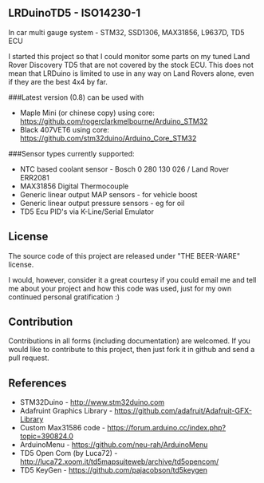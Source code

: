 ## LRDuinoTD5 - ISO14230-1
In car multi gauge system -  STM32, SSD1306, MAX31856, L9637D, TD5 ECU

I started this project so that I could monitor some parts on my tuned Land Rover Discovery TD5 that are not covered by the stock ECU.  This does not mean that LRDuino is limited to use in any way on Land Rovers alone, even if they are the best 4x4 by far.

###Latest version (0.8) can be used with
* Maple Mini (or chinese copy) using core: https://github.com/rogerclarkmelbourne/Arduino_STM32
* Black 407VET6 using core: https://github.com/stm32duino/Arduino_Core_STM32

###Sensor types currently supported:  
* NTC based coolant sensor - Bosch 0 280 130 026 / Land Rover ERR2081  
* MAX31856 Digital Thermocouple  
* Generic linear output MAP sensors - for vehicle boost
* Generic linear output pressure sensors - eg for oil
* TD5 Ecu PID's via K-Line/Serial Emulator

## License

The source code of this project are released under "THE BEER-WARE" license.

I would, however, consider it a great courtesy if you could email me and tell me about your project and how this code was used, just for my own continued personal gratification :)

## Contribution

Contributions in all forms (including documentation) are welcomed. If you would like to contribute to this project, then just fork it in github and send a pull request.

## References

* STM32Duino - http://www.stm32duino.com
* Adafruint Graphics Library - https://github.com/adafruit/Adafruit-GFX-Library
* Custom Max31586 code - https://forum.arduino.cc/index.php?topic=390824.0
* ArduinoMenu - https://github.com/neu-rah/ArduinoMenu
* TD5 Open Com (by Luca72) - http://luca72.xoom.it/td5mapsuiteweb/archive/td5opencom/
* TD5 KeyGen - https://github.com/pajacobson/td5keygen
